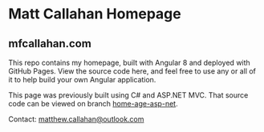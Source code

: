 # Matt Callahan Homepage

## mfcallahan.com

This repo contains my homepage, built with Angular 8 and deployed with GitHub Pages. View the source code here, and feel free to use any or all of it to help build your own Angular application.

This page was previously built using C# and ASP.NET MVC. That source code can be viewed on branch [home-age-asp-net](https://github.com/mfcallahan/Homepage/tree/homepage-asp-net).

Contact: matthew.callahan@outlook.com

